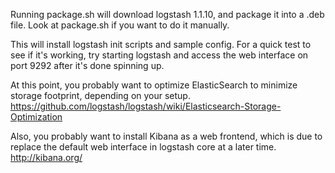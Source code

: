 
Running package.sh will download logstash 1.1.10, and package it into a .deb file. Look at package.sh if you want to do it manually.

This will install logstash init scripts and sample config. For a quick test to see if it's working, try starting logstash and access the web interface on port 9292 after it's done spinning up.

At this point, you probably want to optimize ElasticSearch to minimize storage footprint, depending on your setup.
https://github.com/logstash/logstash/wiki/Elasticsearch-Storage-Optimization

Also, you probably want to install Kibana as a web frontend, which is due to replace the default web interface in logstash core at a later time.
http://kibana.org/
